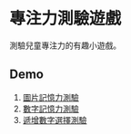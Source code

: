 # 專注力測驗遊戲
測驗兒童專注力的有趣小遊戲。
## Demo
1. [圖片記憶力測驗](https://cdn.rawgit.com/yea107/Children-Games/master/MemoryOfAnimals.html)
2. [數字記憶力測驗](https://cdn.rawgit.com/yea107/Children-Games/master/ShowAndWrite.html)
3. [遞增數字選擇測驗](https://cdn.rawgit.com/yea107/Children-Games/master/select%20growing%20number.html)